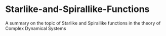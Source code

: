 # Starlike-and-Spirallike-Functions
A summary on the topic of Starlike and Spirallike functions in the theory of Complex Dynamical Systems
